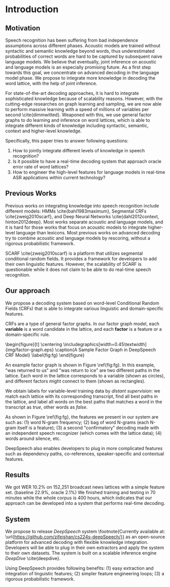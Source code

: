 Introduction
====

Motivation
----

Speech recognition has been suffering from bad independence assumptions
across different phases. Acoustic models are trained without syntactic
and semantic knowledge beyond words, thus underestimated probabilities
of correct words are hard to be captured by subsequent naive language
models. We believe that eventually, joint inference on acoustic and
language models is an especially promising future. As a first step
towards this goal, we concentrate on advanced decoding in the language
model phase. We propose to integrate more knowledge in decoding the word
lattice, with the help of joint inference.

For state-of-the-art decoding approaches, it is hard to integrate
sophisticated knowledge because of scalability reasons. However, with the
cutting-edge researches on graph learning and sampling, we are now able
to perform massive learning with a speed of millions of variables per
second \cite{dimmwitted}. 
Weaponed with this, we use general factor graphs to
do learning and inference on word lattices, which is able to integrate different kinds
of knowledge including syntactic, semantic, context and higher-level
knowledge.

Specifically, this paper tries to answer following questions:

1. How to jointly integrate different levels of knowledge in speech recognition?
2. Is it possible to have a real-time decoding system that approach oracle error rate of word lattices?
3. How to engineer the high-level features for language models 
   in real-time ASR applications within current technology?


Previous Works
----

Previous works on integrating knowledge into speech recognition include different models: HMMs \cite{bahl1983maximum}, Segmental CRFs \cite{zweig2010scarf}, and Deep Neural Networks \cite{dahl2012context, hinton2012deep}. Most works separate acoustic and language models, and it is hard for those works that focus on acoustic models to integrate higher-level language than lexicons. Most previous works on advanced decoding try to combine acoustic and language models by rescoring, without a rigorous probabilistic framework. 

SCARF \cite{zweig2010scarf} is a platform that utilizes segmental conditional random fields. It provides a framework for developers to add their own linguistic features. However, the scalability of SCARF is questionable while it does not claim to be able to do real-time speech recognition. 


<!-- **TODO Haowen:** advanced search (decoding): lecture 4 slides, related papers? (optional) -->

<!-- We want to conduct joint inference on acoustic and language models in decoding, taking acoustic model as a feature on lattices and integrate it into a rigorous probabilistic framework. -->



Our approach
----

We propose a decoding system based on word-level Conditional Random Fields (CRFs) that is able to integrate various linguistic and domain-specific features. 

CRFs are a type of general factor graphs. In our factor graph model, each **variable** is a word candidate in the lattice, and each **factor** is a feature or a domain-specific rule.

\begin{figure}[t]
\centering
\includegraphics[width=0.45\textwidth]{img/factor-graph.eps}
\caption{A Sample Factor Graph in DeepSpeech CRF Model}
\label{fig:fg}
\end{figure}

An example factor graph is shown in Figure \ref{fig:fg}. In this example, "was returned to us" and "was return to ice" are two different paths in the lattice. Each word in the lattice corresponds to a variable (shown as circles), and different factors might connect to them (shown as rectangles).

We obtain labels for variable-level training data by *distant supervision*: we match each lattice with its corresponding transcript, find all best paths in the lattice, and label all words on the best paths that matches a word in the transcript as *true*, other words as *false*.

As shown in Figure \ref{fig:fg}, the features we present in our system are such as:
(1) word N-gram frequency;
(2) bag of word N-grams (each N-gram itself is a feature);
(3) a second "confirmatory" decoding made with an independent speech recognizer (which comes with the lattice data);
(4) words around silence, etc.

DeepSpeech also enables developers to plug in more complicated features such as dependency paths, co-references, speaker-specific and contextual features.

Results
----
We got WER 10.2% on 152,251 broadcast news lattices with a simple feature set. (baseline 22.9%, oracle 2.1%) We finished training and testing in 70 minutes while the whole corpus is 400 hours, which indicates that our approach can be developed into a system that performs real-time decoding.

System
----

We propose to release *DeepSpeech* system \footnote{Currently available at: \url{https://github.com/zifeishan/cs224s-deepSpeech/}} as an open-source platform for advanced decoding with flexible knowledge integration. Developers will be able to plug in their own extractors and apply the system to their own datasets. The system is built on a scalable inference engine *DeepDive* \cite{deepdive}. 

Using DeepSpeech provides following benefits: (1) easy extraction and integration of linguistic features; (2) simpler feature engineering loops; (3) a rigorous probabilistic framework.

